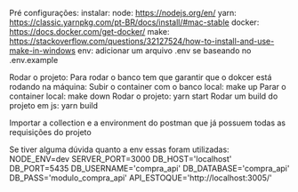 Pré configurações:
    instalar:
        node: https://nodejs.org/en/
        yarn: https://classic.yarnpkg.com/pt-BR/docs/install/#mac-stable
        docker: https://docs.docker.com/get-docker/
        make: https://stackoverflow.com/questions/32127524/how-to-install-and-use-make-in-windows
        env: adicionar um arquivo .env se baseando no .env.example

Rodar o projeto:
    Para rodar o banco tem que garantir que o dokcer está rodando na máquina:
        Subir o container com o banco local:
            make up
        Parar o container local:
            make down
    Rodar o projeto:
        yarn start
    Rodar um build do projeto em js:
        yarn build

Importar a collection e a environment do postman que já possuem todas as requisições do projeto

Se tiver alguma dúvida quanto a env essas foram utilizadas:
    NODE_ENV=dev
    SERVER_PORT=3000
    DB_HOST='localhost'
    DB_PORT=5435
    DB_USERNAME='compra_api'
    DB_DATABASE='compra_api'
    DB_PASS='modulo_compra_api'
    API_ESTOQUE='http://localhost:3005/'